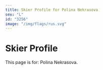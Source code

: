 ```yaml
---
title: Skier Profile for Polina Nekrasova
sex: "L"
id: "3256"
image: "/img/flags/rus.svg" 
---
```


# Skier Profile

This page is for: Polina Nekrasova.
    